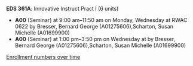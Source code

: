**EDS 361A**: Innovative Instruct Pract I (6 units)

- **A00** (Seminar) at 9:00 am–11:50 am on Monday, Wednesday at RWAC 0622 by Bresser, Bernard George (A01275606),Scharton, Susan Michelle (A01699900)
- **A00** (Seminar) at 1:00 pm–3:50 pm on Wednesday at   by Bresser, Bernard George (A01275606),Scharton, Susan Michelle (A01699900)

[Enrollment numbers over time](./EDS361A.tsv)
